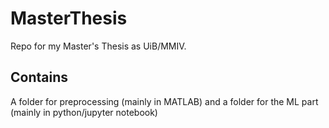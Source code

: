 # MasterThesis
Repo for my Master's Thesis as UiB/MMIV.

## Contains
A folder for preprocessing (mainly in MATLAB) and a folder for the ML part (mainly in python/jupyter notebook)
